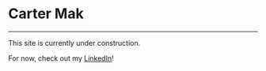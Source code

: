 # Carter Mak
---

This site is currently under construction.

For now, check out my [LinkedIn](https://www.linkedin.com/in/cartermak/)!
